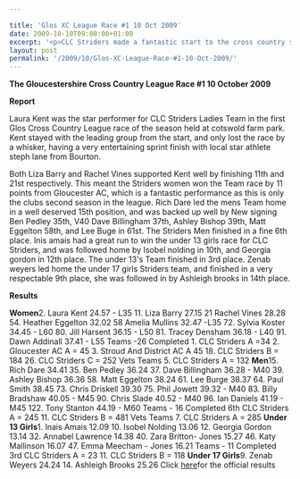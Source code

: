 ```yaml
---

title: 'Glos XC League Race #1 10 Oct 2009'
date: 2009-10-10T09:00:00+01:00
excerpt: '<p>CLC Striders made a fantastic start to the cross country season and gave us all lots of highlights to enjoy. To find out more please click on race report. Brendan Ward Club Chairman Glos XC League #1 10 October 2009 Photos Report Results</p>'
layout: post
permalink: '/2009/10/Glos-XC-League-Race-#1-10-Oct-2009/'
---
```

**The Gloucestershire Cross Country League Race #1 10 October 2009**

 

**Report**</p> 

Laura Kent was the star performer for CLC Striders Ladies Team in the first Glos Cross Country League race of the season held at cotswold farm park. Kent stayed with the leading group from the start, and only lost the race by a whisker, having a very entertaining sprint finish with local star athlete steph lane from Bourton.

Both Liza Barry and Rachel Vines supported Kent well by finishing 11th and 21st respectively. This meant the Striders women won the Team race by 11 points from Gloucester AC, which is a fantastic performance as this is only the clubs second season in the league. Rich Dare led the mens Team home in a well deserved 15th position, and was backed up well by New signing Ben Pedley 35th, V40 Dave Billingham 37th, Ashley Bishop 39th, Matt Eggelton 58th, and Lee Buge in 61st. The Striders Men finished in a fine 6th place. Inis amais had a great run to win the under 13 girls race for CLC Striders, and was followed home by Isobel nolding in 10th, and Georgia gordon in 12th place. The under 13's Team finished in 3rd place. Zenab weyers led home the under 17 girls Striders team, and finished in a very respectable 9th place, she was followed in by Ashleigh brooks in 14th place. 

**Results**

**Women**2. Laura Kent 24.57 - L35 11. Liza Barry 27.15 21 Rachel Vines 28.28 54. Heather Eggelton 32.02 58 Amelia Mullins 32.47 -L35 72. Sylvia Koster 34.45 - L60 80. Jill Harsent 36.15 - L50 81. Tracey Densham 36.18 - L40 91. Dawn Addinall 37.41 - L55 Teams -26 Completed 1. CLC Striders A =34 2. Gloucester AC A = 45 3. Stroud And District AC A 45 18. CLC Striders B = 184 26. CLC Striders C = 252 Vets Teams 5. CLC Striders A = 132 **Men**15. Rich Dare 34.41 35. Ben Pedley 36.24 37. Dave Billingham 36.28 - M40 39. Ashley Bishop 36.36 58. Matt Eggelton 38.24 61. Lee Burge 38.37 64. Paul Smith 38.45 73. Chris Driskell 39.30 75. Phil Jowett 39.32 - M40 83. Billy Bradshaw 40.05 - M45 90. Chris Slade 40.52 - M40 96. Ian Daniels 41.19 - M45 122. Tony Stanton 44.19 - M60 Teams - 16 Completed 6th CLC Striders A = 245 11. CLC Striders B = 481 Vets Teams 7. CLC Striders A = 285 **Under 13 Girls**1. Inais Amais 12.09 10. Isobel Nolding 13.06 12. Georgia Gordon 13.14 32. Annabel Lawrence 14.38 40. Zara Britton- Jones 15.27 46. Katy Mallinson 16.07 47. Emma Meecham - Jones 16.21 Teams - 11 Completed 3rd CLC Striders A = 23 11. CLC Striders B = 118 **Under 17 Girls**9. Zenab Weyers 24.24 14. Ashleigh Brooks 25.26 Click <a href="http://www.clcstriders-runningclub.co.uk/documents/Glos_CC_results_10October2009.pdf" target="_blank" rel="nofollow">here</a>for the official results 

<map name="100109w.jpg">
  <area shape="RECT" coords="677,27,696,48" alt="Race Winner" />
  
  <area shape="RECT" coords="379,28,393,45" alt="Sarah Greef" />
  
  <area shape="RECT" coords="354,28,368,46" alt="Rachel Vines" />
  
  <area shape="RECT" coords="303,28,318,46" alt="Anna Maughan" />
  
  <area shape="RECT" coords="206,28,220,46" alt="Dawn Addinall" />
  
  <area shape="RECT" coords="86,28,103,46" alt="Alex Evans" />
</map>

<map name="100109m.jpg">
  <area shape="RECT" coords="63,31,76,45" alt="Clive Scott" />
  
  <area shape="RECT" coords="112,32,121,44" alt="Paul Davies" />
  
  <area shape="RECT" coords="118,32,129,43" alt="Paul Stonuary" />
  
  <area shape="RECT" coords="223,29,236,47" alt="James Gibbs" />
  
  <area shape="RECT" coords="255,29,264,42" alt="David Smeath" />
  
  <area shape="RECT" coords="263,28,272,43" alt="Chris Hale" />
  
  <area shape="RECT" coords="275,31,288,45" alt="Rob Shute" />
  
  <area shape="RECT" coords="308,31,321,45" alt="Billy Bradshaw" />
  
  <area shape="RECT" coords="582,29,594,46" alt="Will Ferguson" />
  
  <area shape="RECT" coords="680,30,694,45" alt="Race Winner" />
</map>